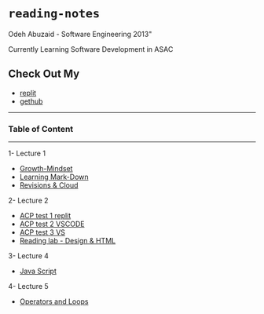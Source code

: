 # **`reading-notes`**


Odeh Abuzaid - Software Engineering 2013"

Currently Learning Software Development in ASAC 

## Check Out My 
  - [replit](https://replit.com/@OAbuzaid)
  - [gethub](https://github.com/odehabuzaid)
 
  

---
### Table of Content
---
  1- Lecture 1
- [Growth-Mindset](Lec1/Growth-MindSet.md)
- [Learning Mark-Down](Lec1/Learning%20Mark-Down.md)
- [Revisions & Cloud ](Lec1/Read_02-%20Revisions%20and%20the%20Cloud.md)

2-  Lecture 2 
- [ACP test 1 replit](Lec2/Lec2-Tst1.md)
- [ACP test 2 VSCODE](Lec2/Lec2-Tst2.md)
- [ACP test 3 VS](Lec2/Lec2-Tst3.md)
- [Reading lab - Design & HTML](Lec2/Lab-Reading.md)

3-  Lecture 4
- [Java Script](Lec4/Lab4-Reading.md)

4- Lecture 5
- [Operators and Loops](Lec5/Operators-loops.md)


  
